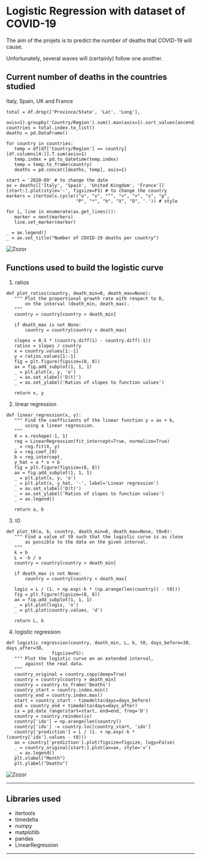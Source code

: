 # Logistic Regression with dataset of COVID-19 

The aim of the projets is to predict the number of deaths that COVID-19 will cause.

Unfortunately, several waves will (certainly) follow one another.


## Current number of deaths in the countries studied

Italy, Spain, UK and France


 ````
 total = df.drop(['Province/State', 'Lat', 'Long'], 
        axis=1).groupby('Country/Region').sum().max(axis=1).sort_values(ascending=False)
countries = total.index.to_list()
deaths = pd.DataFrame()

for country in countries:
    temp = df[df['Country/Region'] == country][df.columns[4:]].T.sum(axis=1)
    temp.index = pd.to_datetime(temp.index)
    temp = temp.to_frame(country)
    deaths = pd.concat([deaths, temp], axis=1)
    
start = '2020-09' # to change the date
ax = deaths[['Italy', 'Spain', 'United Kingdom', 'France']][start:].plot(style='-', figsize=FS) # to change the country
markers = itertools.cycle(("o", "v", "^", "<", ">", "s", "p",
                           "P", "*", "h", "X", "D", '.')) # style 

for i, line in enumerate(ax.get_lines()):
    marker = next(markers)
    line.set_marker(marker)
    
_ = ax.legend()
_ = ax.set_title("Number of COVID-19 deaths per country")
 
 ````
 
 ![Zozor](https://zupimages.net/up/21/04/uf5z.png)
 
 
 ## Functions used to build the logistic curve
 
 1. ratios
 
 ````
 def plot_ratios(country, death_min=0, death_max=None):
    """ Plot the proportional growth rate with respect to D, 
        on the interval (death_min, death_max).
    """
    country = country[country > death_min]
    
    if death_max is not None:
        country = country[country < death_max]
        
    slopes = 0.5 * (country.diff(1) - country.diff(-1))
    ratios = slopes / country
    x = country.values[1:-1]
    y = ratios.values[1:-1]
    fig = plt.figure(figsize=(8, 8))
    ax = fig.add_subplot(1, 1, 1)
    _ = plt.plot(x, y, 'o')
    _ = ax.set_xlabel('D(t)')
    _ = ax.set_ylabel('Ratios of slopes to function values')
    
    return x, y
 ````
 
 2. linear regression
 
 ````
 def linear_regression(x, y):
    """ Find the coefficients of the linear function y = ax + b,  
        using a linear regression.
    """
    X = x.reshape(-1, 1) 
    reg = LinearRegression(fit_intercept=True, normalize=True)
    _ = reg.fit(X, y)
    a = reg.coef_[0]
    b = reg.intercept_
    y_hat = a * x + b
    fig = plt.figure(figsize=(8, 8))
    ax = fig.add_subplot(1, 1, 1)
    _ = plt.plot(x, y, 'o')
    _ = plt.plot(x, y_hat, '-', label='Linear regression')
    _ = ax.set_xlabel('D(t)')
    _ = ax.set_ylabel('Ratios of slopes to function values')
    _ = ax.legend()
    
    return a, b
 
 ````
 
 3. t0
 
 ````
 def plot_t0(a, b, country, death_min=0, death_max=None, t0=0):
    """ Find a value of t0 such that the logistic curve is as close 
        as possible to the data on the given interval.
    """
    k = b
    L = -b / a
    country = country[country > death_min]
    
    if death_max is not None:
        country = country[country < death_max]
        
    logis = L / (1. + np.exp(-k * (np.arange(len(country)) - t0)))
    fig = plt.figure(figsize=(8, 8))
    ax = fig.add_subplot(1, 1, 1)
    _ = plt.plot(logis, 'o')
    _ = plt.plot(country.values, 'd')
    
    return L, k
 
 ````
 
 4. logistic regression
 
 ````
 def logistic_regression(country, death_min, L, k, t0, days_before=30, days_after=30,
                  figsize=FS):
    """ Plot the logistic curve on an extended interval, 
        against the real data.
    """
    country_original = country.copy(deep=True)
    country = country[country > death_min]
    country = country.to_frame('Deaths')
    country_start = country.index.min()
    country_end = country.index.max()
    start = country_start - timedelta(days=days_before)
    end = country_end + timedelta(days=days_after)
    ix = pd.date_range(start=start, end=end, freq='D')
    country = country.reindex(ix)
    country['idx'] = np.arange(len(country))
    country['idx'] -= country.loc[country_start, 'idx']
    country['prediction'] = L / (1. + np.exp(-k * (country['idx'].values - t0)))
    ax = country['prediction'].plot(figsize=figsize, logy=False)
    _ = country_original[start:].plot(ax=ax, style='v')
    _ = ax.legend()
    plt.xlabel("Month")
    plt.ylabel("Deaths")
 
 ````
 
 ![Zozor](https://zupimages.net/up/21/04/xujk.png)
 
____ 
## Libraries used

* itertools
* timedelta
* numpy
* matplotlib
* pandas
* LinearRegression

____
